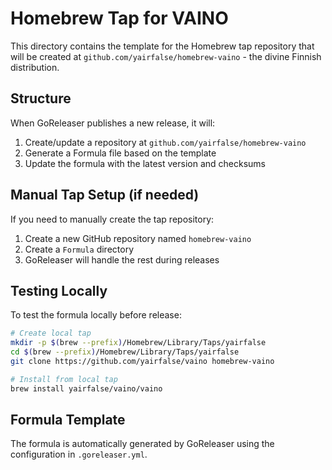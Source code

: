 # Homebrew Tap for VAINO

This directory contains the template for the Homebrew tap repository that will be created at `github.com/yairfalse/homebrew-vaino` - the divine Finnish distribution.

## Structure

When GoReleaser publishes a new release, it will:

1. Create/update a repository at `github.com/yairfalse/homebrew-vaino`
2. Generate a Formula file based on the template
3. Update the formula with the latest version and checksums

## Manual Tap Setup (if needed)

If you need to manually create the tap repository:

1. Create a new GitHub repository named `homebrew-vaino`
2. Create a `Formula` directory
3. GoReleaser will handle the rest during releases

## Testing Locally

To test the formula locally before release:

```bash
# Create local tap
mkdir -p $(brew --prefix)/Homebrew/Library/Taps/yairfalse
cd $(brew --prefix)/Homebrew/Library/Taps/yairfalse
git clone https://github.com/yairfalse/vaino homebrew-vaino

# Install from local tap
brew install yairfalse/vaino/vaino
```

## Formula Template

The formula is automatically generated by GoReleaser using the configuration in `.goreleaser.yml`.